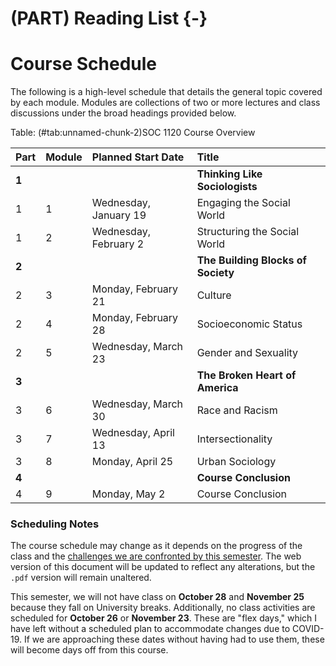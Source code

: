 # (PART) Reading List {-}



# Course Schedule

The following is a high-level schedule that details the general topic covered by each module. Modules are collections of two or more lectures and class discussions under the broad headings provided below.


Table: (\#tab:unnamed-chunk-2)SOC 1120 Course Overview

|Part  |Module |Planned Start Date    |Title                              |
|:-----|:------|:---------------------|:----------------------------------|
|**1** |       |                      |**Thinking Like Sociologists**     |
|1     |1      |Wednesday, January 19 |Engaging the Social World          |
|1     |2      |Wednesday, February 2 |Structuring the Social World       |
|**2** |       |                      |**The Building Blocks of Society** |
|2     |3      |Monday, February 21   |Culture                            |
|2     |4      |Monday, February 28   |Socioeconomic Status               |
|2     |5      |Wednesday, March 23   |Gender and Sexuality               |
|**3** |       |                      |**The Broken Heart of America**    |
|3     |6      |Wednesday, March 30   |Race and Racism                    |
|3     |7      |Wednesday, April 13   |Intersectionality                  |
|3     |8      |Monday, April 25      |Urban Sociology                    |
|**4** |       |                      |**Course Conclusion**              |
|4     |9      |Monday, May 2         |Course Conclusion                  |

### Scheduling Notes

The course schedule may change as it depends on the progress of the class and the [challenges we are confronted by this semester](covid-19.html). The web version of this document will be updated to reflect any alterations, but the `.pdf` version will remain unaltered.

This semester, we will not have class on **October 28** and **November 25** because they fall on University breaks. Additionally, no class activities are scheduled for **October 26** or **November 23**. These are "flex days," which I have left without a scheduled plan to accommodate changes due to COVID-19. If we are approaching these dates without having had to use them, these will become days off from this course.
